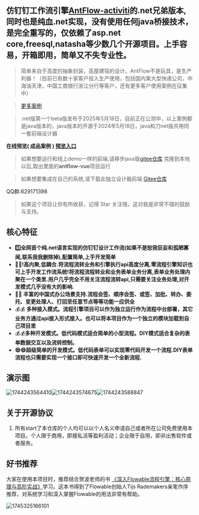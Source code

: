﻿## 仿钉钉工作流引擎[AntFlow-activiti](https://gitee.com/tylerzhou/Antflow)的.net兄弟版本,同时也是纯血.net实现，没有使用任何java桥接技术，是完全重写的，仅依赖了asp.net core,freesql,natasha等少数几个开源项目。上手容易，开箱即用，简单又不失专业性。

> 简单来自于高度的抽象封装，高屋建瓴的设计。AntFlow不是玩具，是生产利器！（目前已有数十家客户投入生产使用，包括国内某大型快递公司，中海油天津，中国工商银行浙江分行等客户，还有更多客户使用案例在征集中）

> [更多案例](https://gitee.com/tylerzhou/Antflow/issues/IC07CJ)

> .net版第一个beta版发布于2025年5月18日，目前正在公测中，以上案例都是java版本的，java版本的开源于2024年5月18日，java和刀net版共用同一套前端设计器



**在线预览( **成品案例** )  [预览入口](http://14.103.207.27/dotnet/#/index)**

> 如果想要运行和线上demo一样的前端,请移步java版[gitee仓库](https://gitee.com/tylerzhou/Antflow) 克隆到本地以后,取出里面的**antflow-vue**项目运行


> 如果想要集成在自己的系统,请下载此独立设计器前端 [Gitee仓库](https://gitee.com/ldhnet/AntFlow-Designer)

QQ群:629171398

> 如果这个项目让你有所收获，记得 Star 关注哦，这对我是非常不错的鼓励与支持。

## 核心特征

+ **1️⃣全网首个纯.net语言实现的仿钉钉设计工作流(如果不是恕我狂妄和孤陋寡闻,联系我我删除掉),配置简单,上手开发简单**
+ **🥇🥇!高内聚,低耦合.将流程流转业务和引擎执行api高度分离,零流程引擎知识也可上手开发工作流系统!将流程流程转业和业务表单业务分离,表单业务处理内聚在一个类里.用户几乎完全不用关注流程流转api,只需要关注业务处理,对开发模式几乎没有大的影响.**
+ 🚩🚩 **丰富的中国式办公场景支持.流程会签、顺序会签、或签、加批、转办、委托、变更处理人、打回至任意节点等等功能一应供全**
+ 💰💰 **多种接入模式。流程引擎项目可以作为独立运行作为流程中台部署，其它业务方通过api接入形式接入。也可以将本项目作为一个独立的模块加载到自己项目里**
+ 💰💰**多种开发模式。低代码模式适合简单的小型流程。DIY模式适合复杂的表单数据交互以及流转控制。**
+ **😄😄超级简单的开发模式。低代码表单可以实现零代码开发一个流程.DIY表单流程也只需要实现一个接口即可快速开发一个全新流程.**


## 演示图

![1744243564410](image/readme/1744243564410.png)![1744243574675](image/readme/1744243574675.png)![1744243588847](image/readme/1744243588847.png)

## 关于开源协议

1) 所有start了本仓库的个人均可以以个人名义申请自己或者所在公司免费使用本项目。个人限于商用，即接私活等盈利活动；企业限于自用，即非出售软件或者服务。


## 好书推荐

大家在使用本项目时，推荐结合贺波老师的书
[《深入Flowable流程引擎：核心原理与高阶实战》](https://item.jd.com/14804836.html)学习。这本书得到了Flowable创始人Tijs Rademakers亲笔作序推荐，对系统学习和深入掌握Flowable的用法非常有帮助。

![1745325166101](image/readme/1745325166101.png)
